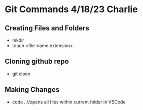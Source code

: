 # Git Commands 4/18/23 Charlie

## Creating Files and Folders
- mkdir <repo-name>
- touch <file-name.extension>

## Cloning github repo
- git cloen <github-repo-https-url>

## Making Changes
- code .  //opens all files within current folder in VSCode

